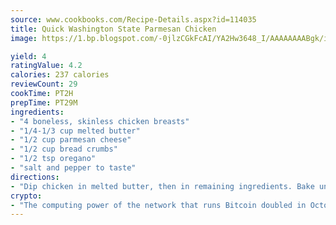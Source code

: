 ```yaml
---
source: www.cookbooks.com/Recipe-Details.aspx?id=114035
title: Quick Washington State Parmesan Chicken
image: https://1.bp.blogspot.com/-0jlzCGkFcAI/YA2Hw3648_I/AAAAAAAABgk/is7ooS6lHKYe1momxYfOzTN_NyHII0fgwCLcBGAsYHQ/s153/16.png

yield: 4
ratingValue: 4.2
calories: 237 calories
reviewCount: 29
cookTime: PT2H
prepTime: PT29M
ingredients:
- "4 boneless, skinless chicken breasts"
- "1/4-1/3 cup melted butter"
- "1/2 cup parmesan cheese"
- "1/2 cup bread crumbs"
- "1/2 tsp oregano"
- "salt and pepper to taste"
directions:
- "Dip chicken in melted butter, then in remaining ingredients. Bake uncovered in greased pan at 350 degrees for 30-40 minutes."
crypto:
- "The computing power of the network that runs Bitcoin doubled in October, pushing out all but the most dedicated miners."
---
```

